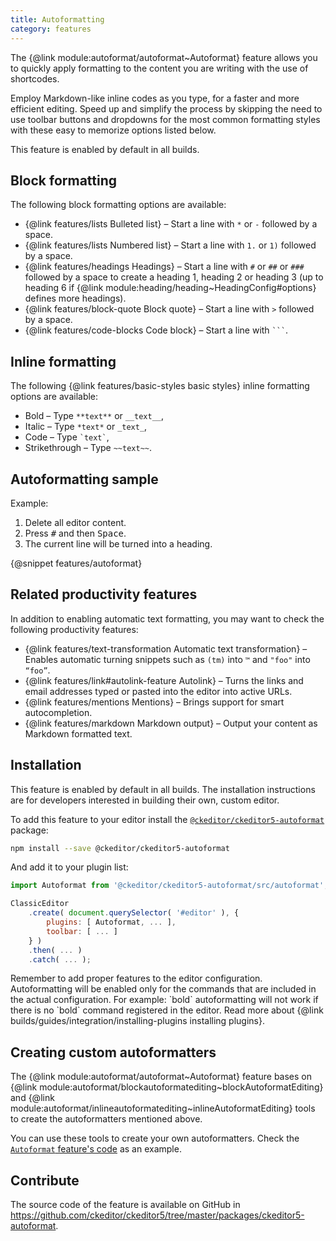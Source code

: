 ```yaml
---
title: Autoformatting
category: features
---
```


The {@link module:autoformat/autoformat~Autoformat} feature allows you to quickly apply formatting to the content you are writing with the use of shortcodes.

Employ Markdown-like inline codes as you type, for a faster and more efficient editing. Speed up and simplify the process by skipping the need to use toolbar buttons and dropdowns for the most common formatting styles with these easy to memorize options listed below.

<info-box info>
	This feature is enabled by default in all builds.
</info-box>

## Block formatting

The following block formatting options are available:

* {@link features/lists Bulleted list} &ndash; Start a line with `*` or `-` followed by a space.
* {@link features/lists Numbered list} &ndash; Start a line with `1.` or `1)` followed by a space.
* {@link features/headings Headings} &ndash; Start a line with `#` or `##` or `###` followed by a space to create a heading 1, heading 2 or heading 3 (up to heading 6 if {@link module:heading/heading~HeadingConfig#options} defines more headings).
* {@link features/block-quote Block quote} &ndash; Start a line with `>` followed by a space.
* {@link features/code-blocks Code block} &ndash; Start a line with `` ``` ``.

## Inline formatting

The following {@link features/basic-styles basic styles} inline formatting options are available:

* Bold &ndash; Type `**text**` or `__text__`,
* Italic &ndash; Type `*text*` or `_text_`,
* Code &ndash; Type ``` `text` ```,
* Strikethrough &ndash; Type `~~text~~`.

## Autoformatting sample

Example:

1. Delete all editor content.
2. Press <kbd>#</kbd> and then <kbd>Space</kbd>.
3. The current line will be turned into a heading.

{@snippet features/autoformat}

## Related productivity features

In addition to enabling automatic text formatting, you may want to check the following productivity features:

* {@link features/text-transformation Automatic text transformation} &ndash; Enables automatic turning snippets such as `(tm)` into `™` and `"foo"` into `“foo”`.
* {@link features/link#autolink-feature Autolink} &ndash; Turns the links and email addresses typed or pasted into the editor into active URLs.
* {@link features/mentions Mentions} &ndash; Brings support for smart autocompletion.
* {@link features/markdown Markdown output} &ndash; Output your content as Markdown formatted text.

## Installation

<info-box info>
	This feature is enabled by default in all builds. The installation instructions are for developers interested in building their own, custom editor.
</info-box>

To add this feature to your editor install the [`@ckeditor/ckeditor5-autoformat`](https://www.npmjs.com/package/@ckeditor/ckeditor5-autoformat) package:

```bash
npm install --save @ckeditor/ckeditor5-autoformat
```

And add it to your plugin list:

```js
import Autoformat from '@ckeditor/ckeditor5-autoformat/src/autoformat';

ClassicEditor
	.create( document.querySelector( '#editor' ), {
		plugins: [ Autoformat, ... ],
		toolbar: [ ... ]
	} )
	.then( ... )
	.catch( ... );
```

<info-box hint>
	Remember to add proper features to the editor configuration. Autoformatting will be enabled only for the commands that are included in the actual configuration. For example: `bold` autoformatting will not work if there is no `bold` command registered in the editor.
</info-box>

<info-box info>
	Read more about {@link builds/guides/integration/installing-plugins installing plugins}.
</info-box>

## Creating custom autoformatters

The {@link module:autoformat/autoformat~Autoformat} feature bases on {@link module:autoformat/blockautoformatediting~blockAutoformatEditing} and {@link module:autoformat/inlineautoformatediting~inlineAutoformatEditing} tools to create the autoformatters mentioned above.

You can use these tools to create your own autoformatters. Check the [`Autoformat` feature's code](https://github.com/ckeditor/ckeditor5/blob/master/packages/ckeditor5-autoformat/src/autoformat.js) as an example.

## Contribute

The source code of the feature is available on GitHub in https://github.com/ckeditor/ckeditor5/tree/master/packages/ckeditor5-autoformat.
